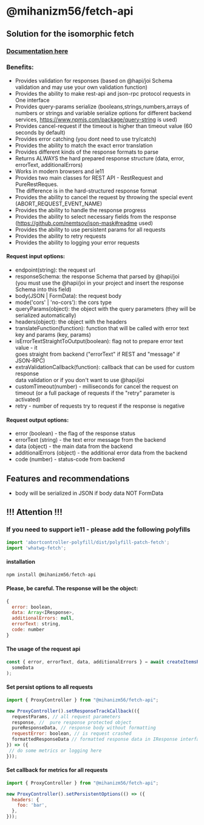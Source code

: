 # @mihanizm56/fetch-api

## Solution for the isomorphic fetch
### [Documentation here](https://mihanizm56.github.io/fetch-api/)

### Benefits:
- Provides validation for responses (based on @hapi/joi Schema validation and may use your own validation function)
- Provides the ability to make rest-api and json-rpc protocol requests in One interface
- Provides query-params serialize (booleans,strings,numbers,arrays of numbers or strings and variable serialize options for different backend services, https://www.npmjs.com/package/query-string is used)
- Provides cancel-request if the timeout is higher than timeout value (60 seconds by default) 
- Provides error catching (you dont need to use try/catch)
- Provides the ability to match the exact error translation
- Provides different kinds of the response formats to parse
- Returns ALWAYS the hard prepared response structure (data, error, errorText, additionalErrors)
- Works in modern browsers and ie11
- Provides two main classes for REST API - RestRequest and PureRestReques. <br/> The difference is in the
  hard-structured response format
- Provides the ability to cancel the request by throwing the special event (ABORT_REQUEST_EVENT_NAME)
- Provides the ability to handle the response progress
- Provides the ability to select necessary fields from the response (https://github.com/nemtsov/json-mask#readme used)
- Provides the ability to use persistent params for all requests
- Provides the ability to retry requests
- Provides the ability to logging your error requests

#### Request input options:
- endpoint(string): the request url
- responseSchema: the response Schema that parsed by @hapi/joi <br/>(you must use the @hapi/joi in your project and insert the response Schema into this field)
- body(JSON | FormData): the request body
- mode('cors' | 'no-cors'): the cors type
- queryParams(object): the object with the query parameters (they will be serialized automatically)
- headers(object): the object with the headers
- translateFunction(function): function that will be called with error text key and params (key, params)
- isErrorTextStraightToOutput(boolean): flag not to prepare error text value - it <br/>
  goes straight from backend ("errorText" if REST and "message" if JSON-RPC)
- extraValidationCallback(function): callback that can be used for custom response <br/>
  data validation or if you don't want to use @hapi/joi
- customTimeout(number) - milliseconds for cancel the request on timeout (or a full package of requests if the "retry" parameter is activated) 
- retry - number of requests try to request if the response is negative

#### Request output options:
- error (boolean) - the flag of the response status
- errorText (string) - the text error message from the backend
- data (object) - the main data from the backend
- additionalErrors (object) - the additional error data from the backend
- code (number) - status-code from backend

## Features and recommendations
- body will be serialized in JSON if body data NOT FormData

## !!! Attention !!!
### If you need to support ie11 - please add the following polyfills

```javascript
import 'abortcontroller-polyfill/dist/polyfill-patch-fetch';
import 'whatwg-fetch';
```

#### installation

```javascript
npm install @mihanizm56/fetch-api
```

#### Please, be careful. The response will be the object:
```javascript
{
  error: boolean,
  data: Array<IResponse>,
  additionalErrors: null,
  errorText: string,
  code: number
}
```
#### The usage of the request api

```javascript
const { error, errorText, data, additionalErrors } = await createItemsRequest(
  someData
);
```
#### Set persist options to all requests

```javascript
import { ProxyController } from "@mihanizm56/fetch-api";

new ProxyController().setResponseTrackCallback(({
  requestParams, // all request parameters
  response, //  pure response protected object
  pureResponseData, // response body without formatting
  requestError: boolean, // is request crashed
  formattedResponseData // formatted response data in IResponse interface
}) => ({
 // do some metrics or logging here
}));
```

#### Set callback for metrics for all requests

```javascript
import { ProxyController } from "@mihanizm56/fetch-api";

new ProxyController().setPersistentOptions(() => ({
  headers: {
    foo: 'bar',
  },
}));
```